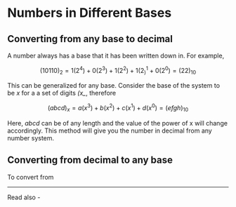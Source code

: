 # Numbers in Different Bases


## Converting from any base to decimal

A number always has a base that it has been written down in. For example,

$${ (10110)_2 = 1(2^4) + 0(2^3) + 1 (2^2) + 1(2^1_)  + 0(2^0) = (22)_{10}}$$

This can be generalized for any base. Consider the base of the system to be *x* for a a set of digits *(x_*, therefore

$${(abcd)_x = a(x^3) +b(x^2)+c(x^1)+d(x^0) = (efgh)_{10}}$$

Here, *abcd* can be of any length and the value of the power of x will change accordingly. This method will give you the number in decimal from any number system.


## Converting from decimal to any base

To convert from






---
Read also - 